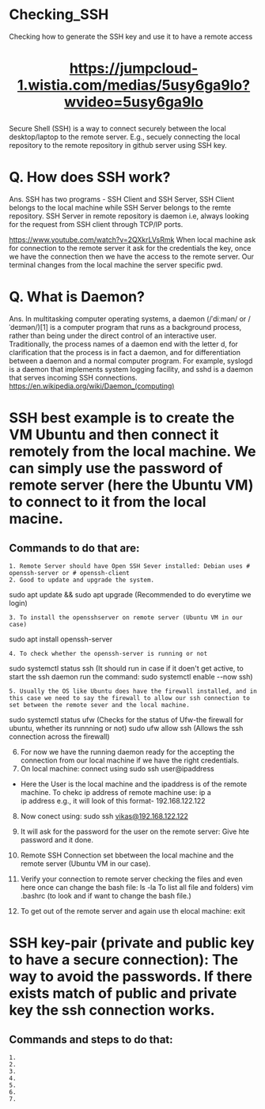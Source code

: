 # Checking_SSH
Checking how to generate the SSH key and use it to have a remote access

# <p align="center"><https://jumpcloud-1.wistia.com/medias/5usy6ga9lo?wvideo=5usy6ga9lo>

Secure Shell (SSH) is a way to connect securely between the local desktop/laptop to the remote server. E.g., secuely connecting the local repository to the remote repository in github server using SSH key. 
  
# Q. How does SSH work?
Ans. SSH has two programs - SSH Client and SSH Server, SSH Client belongs to the local machine while SSH Server belongs to the remte repository. SSH Server in remote repository is daemon i.e, always looking for the request from SSH client through TCP/IP ports. 
  
https://www.youtube.com/watch?v=2QXkrLVsRmk  When local machine ask for connection to the remote server it ask for the credentials the key, once we have the connection then we have the access to the remote server. Our terminal changes from the local machine the server specific pwd. 
  

# Q. What is Daemon?
Ans. In multitasking computer operating systems, a daemon (/ˈdiːmən/ or /ˈdeɪmən/)[1] is a computer program that runs as a background process, rather than being under the direct control of an interactive user. Traditionally, the process names of a daemon end with the letter d, for clarification that the process is in fact a daemon, and for differentiation between a daemon and a normal computer program. For example, syslogd is a daemon that implements system logging facility, and sshd is a daemon that serves incoming SSH connections. https://en.wikipedia.org/wiki/Daemon_(computing)
 
  
# SSH best example is to create the VM Ubuntu and then connect it remotely from the local machine. We can simply use the password of remote server (here the Ubuntu VM) to connect to it from the local macine. 
  ## Commands to do that are: 
    1. Remote Server should have Open SSH Sever installed: Debian uses # openssh-server or # openssh-client  
    2. Good to update and upgrade the system.
  sudo apt update && sudo apt upgrade (Recommended to do everytime we login) 
  
    3. To install the opensshserver on remote server (Ubuntu VM in our case) 
  sudo apt install openssh-server
  
    4. To check whether the openssh-server is running or not
  sudo systemctl status ssh       (It should run in case if it doen't get active, to start the ssh daemon run the command: sudo systemctl enable --now ssh) 
  
    5. Usually the OS like Ubuntu does have the firewall installed, and in this case we need to say the firewall to allow our ssh connection to set between the remote sever and the local machine. 
  sudo systemctl status ufw         (Checks for the status of Ufw-the firewall for ubuntu, whether its runnning or not)
  sudo ufw allow ssh                (Allows the ssh connection across the firewall)
  
   6. For now we have the running daemon ready for the accepting the connection from our local machine if we have the right credentials. 
   7. On local machine: connect using 
  sudo ssh user@ipaddress    
  
  - Here the User is the local machine and the ipaddress is of the remote machine. To chekc ip address of remote machine use: ip a   
  ip address e.g., it will look of this format- 192.168.122.122 
  
   8. Now conect using:
  sudo ssh vikas@192.168.122.122
  
   9. It will ask for the password for the user on the remote server:  Give hte password and it done. 
   10. Remote SSH Connection set bbetween the local machine and the remote server (Ubuntu VM in our case). 
   11. Verify your connection to remote server checking the files and even here once can change the bash file:
  ls -la To list all file and folders)
  vim .bashrc (to look and if want to change the bash file.)
  
   12. To get out of the remote server and again use th elocal machine:
  exit
  
  
# SSH key-pair (private and public key to have a secure connection): The way to avoid the passwords. If there exists match of public and private key the ssh connection works. 
  ## Commands and steps to do that:
    1. 
    2. 
    3. 
    4. 
    5. 
    6.
    7. 
  
